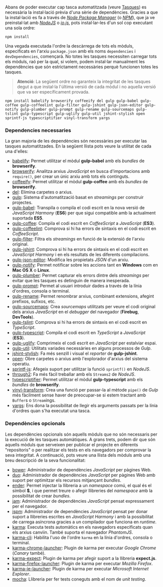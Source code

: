 Abans de poder executar cap tasca automatitzada (veure [Tasques][1]) es necessària la instal·lació prèvia d'una sèrie de dependències. Gracies a que la instal·lació es fa a través de *[Node Package Manager][2]* (o *[NPM][2]*), que ja ve preinstal·lat amb *[NodeJS][3]* o *[io.js][4]*, pots instal·lar-les d'un sol cop executant una sola ordre:

    npm install

Una vegada executada l'ordre la descàrrega de tots els mòduls, especificats en l'arxiu `package.json` amb els noms `dependencies` i `devDependencies`, començarà.
No totes les tasques necessiten carregar tots els mòduls, raó per la qual, si volem, podem instal·lar manualment les dependències que són estrictament necessàries perquè funcionen totes les tasques.

  > **Atenció**: La següent ordre no garanteix la integritat de les tasques degut a que instal·la l'última versió de cada mòdul i no aquella versió que va ser específicament provada.

    npm install babelify browserify coffeeify del gulp gulp-babel gulp-coffee gulp-coffeelint gulp-filter gulp-jshint gulp-json-editor gulp-notify gulp-plumber gulp-prompt gulp-rename gulp-sourcemaps gulp-tslint gulp-typescript gulp-uglify gulp-util jshint-stylish open sprintf-js typescriptifier vinyl-transform yargs

### Dependencies necessaries
La gran majoria de les dependències són necessàries per executar las tasques automatitzades. En la següent llista pots veure la utilitat de cada una d'elles:
* [babelify][5]: Permet utilitzar el mòdul **gulp-babel** amb els *bundles* de **browserify**.
* [browserify][6]: Analitza arxius *JavaScript* en busca d'importacions amb `require()`, per crear un únic arxiu amb tots els continguts.
* [coffeeify][7]: Permet utilitzar el mòdul **gulp-coffee** amb els *bundles* de **browserify**.
* [del][8]: Elimina carpetes o arxius.
* [gulp][9]: Sistema d'automatització basat en *streamings* per construir projectes.
* [gulp-babel][10]: Transpila o compila el codi escrit en la nova versió de *JavaScript Harmony* (**ES6**) per que sigui compatible amb la actualment suportada **ES5**.
* [gulp-coffee][11]: Compila el codi escrit en *CoffeeScript* a *JavaScript* (**ES3**).
* [gulp-coffeelint][12]: Comprova si hi ha errors de sintaxis en el codi escrit en *CoffeeScript*.
* [gulp-filter][13]: Filtra els *streamings* en funció de la extensió de l'arxiu original.
* [gulp-jshint][14]: Comprova si hi ha errors de sintaxis en el codi escrit en *JavaScript Harmony* i en els resultats de les diferents compilacions.
* [gulp-json-editor][15]: Modifica les propietats *JSON* d'un arxiu.
* [gulp-notify][16]: Permet notificar sobre les accions tant en **Windows** com en **Mac OS X** o **Linux**.
* [gulp-plumber][17]: Permet capturar els errors dintre dels *streamings* per evitar que les tasques es detinguin de manera inesperada.
* [gulp-prompt][18]: Permet al usuari introduir dades a través de la línia d'ordres, consola o terminal.
* [gulp-rename][19]: Permet renombrar arxius, combinant extensions, afegint prefixos, sufixos, etc.
* [gulp-sourcemaps][20]: Crea *sourcemaps* utilitzats per veure el codi original dels arxius *JavaScript* en el *debugger* del navegador (**Firebug**, **DevTools**).
* [gulp-tslint][21]: Comprova si hi ha errors de sintaxis en el codi escrit en *TypeScript*.
* [gulp-typescript][22]: Compila el codi escrit en *TypeScript* a *JavaScript* (**ES3**).
* [gulp-uglify][23]: Comprimeix el codi escrit en *JavaScript* per estalviar espai.
* [gulp-util][24]: Utilitats variades necessàries en alguns processos de *Gulp*.
* [jshint-stylish][25]: Fa més senzill i visual el *reporter* de **gulp-jshint**.
* [open][26]: Obre carpetes o arxius amb l'explorador d'arxius del sistema operatiu.
* [sprintf-js][27]: Afegeix suport per utilitzar la funció `sprintf()` en *NodeJS*.
* [through2][28]: Fa més fàcil treballar amb els `Streams2` de *NodeJS*.
* [typescriptifier][29]: Permet utilitzar el mòdul **gulp-typescript** amb els *bundles* de **browserify**.
* [vinyl-transform][30]: Crea una funció per passar-la al mètode `pipe()` de *Gulp* més fàcilment sense haver de preocupar-se si estem tractant amb `Buffer`s o `Stream`ings.
* [yargs][31]: Ens dona la possibilitat de llegir els arguments passats per la línia d'ordres quan s'ha executat una tasca.

### Dependències opcionals
Les dependències opcionals són aquells mòduls que no són necessaris per la execució de les tasques automàtiques. A grans trets, podem dir que són aquells mòduls que serveixen per publicar el projecte en diferents "repositoris" o per realitzar els tests en els navegadors per comprovar la seva integritat. A continuació, pots veure una llista dels mòduls amb una breu descripció de la seva funcionalitat:
* [bower][32]: Administrador de dependències *JavaScript* per pàgines Web.
* [duo][33]: Administrador de dependències *JavaScript* per pàgines Web amb suport per optimitzar els recursos mitjançant *bundles*.
* [ender][34]: Permet injectar la llibreria a un *namespace* comú, el qual és el símbol **$**, i que permet treure o afegir llibreries del *namespace* amb la possibilitat de crear *bundles*.
* [jam][35]: Administrador de dependències *JavaScript* pensat expressament per el navegador.
* [jspm][36]: Administrador de dependències *JavaScript* pensat per donar suport a llibreries escrites en *JavaScript Harmony* i amb la possibilitat de carrega asíncrona gracies a un compilador que funciona en *runtime*.
* [karma][37]: Executa tests automàtics en els navegadors especificats quan els arxius canviin. També suporta el navegador *PhantomJS*.
* [karma-cli][38]: Habilita l'uso de l'ordre `karma` en la línia d'ordres, consola o terminal.
* [karma-chrome-launcher][39]: Plugin de karma per executar *Google Chrome* (*Canary* també).
* [karma-expect][40]: Plugin de karma per afegir suport a la llibreria **expect.js**.
* [karma-firefox-launcher][41]: Plugin de karma per executar *Mozilla Firefox*.
* [karma-ie-launcher][42]: Plugin de karma per executar *Microsoft Internet Explorer*.
* [mocha][43]: Llibreria per fer tests coneguts amb el nom de *unit testing*.

[1]: Català-–-Tasques
[2]: https://www.npmjs.com/
[3]: https://nodejs.org/
[4]: https://iojs.org/
[5]: https://www.npmjs.com/package/babelify
[6]: https://www.npmjs.com/package/browserify
[7]: https://www.npmjs.com/package/coffeeify
[8]: https://www.npmjs.com/package/del
[9]: https://www.npmjs.com/package/gulp
[10]: https://www.npmjs.com/package/gulp-babel
[11]: https://www.npmjs.com/package/gulp-coffee
[12]: https://www.npmjs.com/package/gulp-coffeelint
[13]: https://www.npmjs.com/package/gulp-filter
[14]: https://www.npmjs.com/package/gulp-jshint
[15]: https://www.npmjs.com/package/gulp-json-editor
[16]: https://www.npmjs.com/package/gulp-notify
[17]: https://www.npmjs.com/package/gulp-plumber
[18]: https://www.npmjs.com/package/gulp-prompt
[19]: https://www.npmjs.com/package/gulp-rename
[20]: https://www.npmjs.com/package/gulp-sourcemaps
[21]: https://www.npmjs.com/package/gulp-tslint
[22]: https://www.npmjs.com/package/gulp-typescript
[23]: https://www.npmjs.com/package/gulp-uglify
[24]: https://github.com/gulpjs/gulp-util
[25]: https://www.npmjs.com/package/jshint-stylish
[26]: https://www.npmjs.com/package/open
[27]: https://www.npmjs.com/package/sprintf-js
[28]: https://www.npmjs.com/package/through2
[29]: https://www.npmjs.com/package/typescriptifier
[30]: https://www.npmjs.com/package/vinyl-transform
[31]: https://www.npmjs.com/package/yargs
[32]: http://bower.io/
[33]: http://duojs.org/
[34]: https://github.com/ender-js/ender-js
[35]: http://jamjs.org/
[36]: http://jspm.io/
[37]: http://karma-runner.github.io/
[38]: https://www.npmjs.com/package/karma-cli
[39]: https://www.npmjs.com/package/karma-chrome-launcher
[40]: https://www.npmjs.com/package/karma-expect
[41]: https://www.npmjs.com/package/karma-firefox-launcher
[42]: https://www.npmjs.com/package/karma-ie-launcher
[43]: http://mochajs.org/